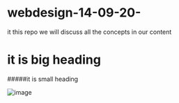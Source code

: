 # webdesign-14-09-20-
it this repo we will discuss all the concepts in our content 
# it is big heading
#####it is small heading

![image](https://images.search.yahoo.com/images/view;_ylt=Awr9Hr768V5fdGYAlyqJzbkF;_ylu=X3oDMTIyMzlycmlqBHNlYwNzcgRzbGsDaW1nBG9pZANjY2Q3NGM4MWFmODg4YWFkOTFkMTY1ZThiZDA2ZWU0NgRncG9zAzkEaXQDYmluZw--?back=https%3A%2F%2Fimages.search.yahoo.com%2Fsearch%2Fimages%3Fp%3Dgit%2Bimages%26fr%3Dmcafee%26fr2%3Dpiv-web%26tab%3Dorganic%26ri%3D9&w=700&h=300&imgurl=www.pixelninja.me%2Fwp-content%2Fuploads%2F2016%2F05%2Fgit-logo.jpg&rurl=http%3A%2F%2Fwww.pixelninja.me%2Fmake-script-committed-to-git-executable%2F&size=17.9KB&p=git+images&oid=ccd74c81af888aad91d165e8bd06ee46&fr2=piv-web&fr=mcafee&tt=Make+Shell+Script+Committed+to+Git+Executable+%7C+Pixel+Ninja+-+Designer%2C+Developer%2C+Gamer&b=0&ni=21&no=9&ts=&tab=organic&sigr=WEHNfg67gyj9&sigb=PcOZGw32r6TV&sigi=zGB2ak97BSmb&sigt=MPNgVj1bjh5a&.crumb=BwuKAoRtnQF&fr=mcafee&fr2=piv-web)
